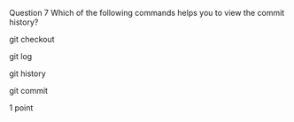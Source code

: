 Question 7
Which of the following commands helps you to view the commit history?


git checkout



git log



git history



git commit


1 point
